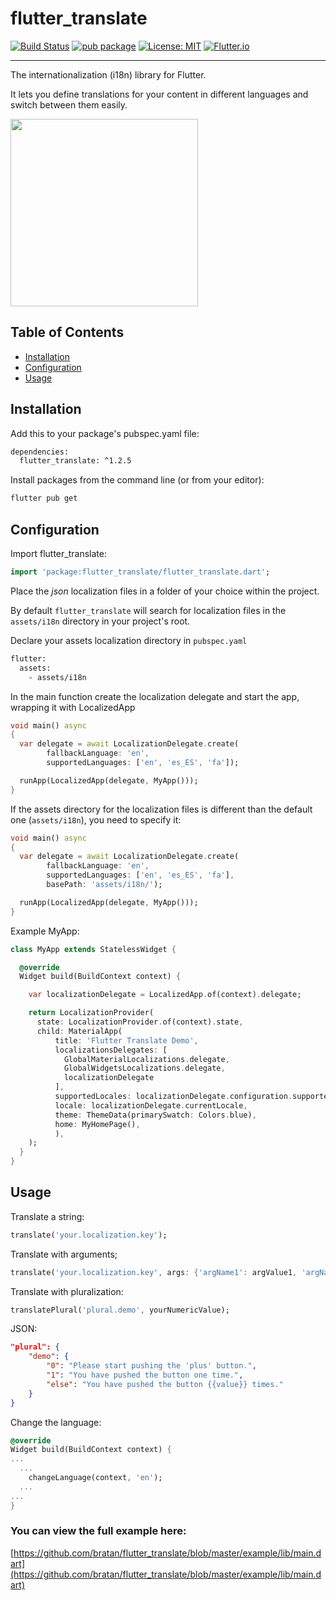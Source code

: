 # flutter_translate

[![Build Status](https://travis-ci.org/bratan/flutter_translate.svg)](https://travis-ci.org/bratan/flutter_translate)
[![pub package](https://img.shields.io/pub/v/flutter_translate.svg)](https://pub.dev/packages/flutter_translate)
[![License: MIT](https://img.shields.io/badge/License-MIT-ff69b4.svg)](https://github.com/bratan/flutter_translate/blob/master/LICENSE)
[![Flutter.io](https://img.shields.io/badge/Flutter-Website-deepskyblue.svg)](https://flutter.io/)

---

The internationalization (i18n) library for Flutter.

It lets you define translations for your content in different languages and switch between them easily.

<img src="https://raw.githubusercontent.com/bratan/flutter_translate/master/resources/gifs/flutter_translate_screen.gif" width="300"/>

## Table of Contents
  - [Installation](#installation)
  - [Configuration](#configuration)
  - [Usage](#usage)

## Installation

Add this to your package's pubspec.yaml file:

```sh
dependencies:
  flutter_translate: ^1.2.5
```

Install packages from the command line (or from your editor):

```sh
flutter pub get
```

## Configuration

Import flutter_translate:

```dart
import 'package:flutter_translate/flutter_translate.dart';
```

Place the *json* localization files in a folder of your choice within the project.

By default ```flutter_translate``` will search for localization files in the `assets/i18n` directory in your project's root.

Declare your assets localization directory in ```pubspec.yaml```

```sh
flutter:
  assets:
    - assets/i18n
```

In the main function create the localization delegate and start the app, wrapping it with LocalizedApp

```dart
void main() async
{
  var delegate = await LocalizationDelegate.create(
        fallbackLanguage: 'en',
        supportedLanguages: ['en', 'es_ES', 'fa']);

  runApp(LocalizedApp(delegate, MyApp()));
}
```

If the assets directory for the localization files is different than the default one (```assets/i18n```), you need to specify it:

```dart
void main() async
{
  var delegate = await LocalizationDelegate.create(
        fallbackLanguage: 'en',
        supportedLanguages: ['en', 'es_ES', 'fa'],
        basePath: 'assets/i18n/');

  runApp(LocalizedApp(delegate, MyApp()));
}
```

Example MyApp:

```dart
class MyApp extends StatelessWidget {

  @override
  Widget build(BuildContext context) {

    var localizationDelegate = LocalizedApp.of(context).delegate;

    return LocalizationProvider(
      state: LocalizationProvider.of(context).state,
      child: MaterialApp(
          title: 'Flutter Translate Demo',
          localizationsDelegates: [
            GlobalMaterialLocalizations.delegate,
            GlobalWidgetsLocalizations.delegate,
            localizationDelegate
          ],
          supportedLocales: localizationDelegate.configuration.supportedLocales,
          locale: localizationDelegate.currentLocale,
          theme: ThemeData(primarySwatch: Colors.blue),
          home: MyHomePage(),
          ),
    );
  }
}
```

## Usage

Translate a string:

```dart
translate('your.localization.key');
```

Translate with arguments;

```dart
translate('your.localization.key', args: {'argName1': argValue1, 'argName2': argValue2});
```

Translate with pluralization:

```dart
translatePlural('plural.demo', yourNumericValue);
```

JSON:

```json
"plural": {
    "demo": {
        "0": "Please start pushing the 'plus' button.",
        "1": "You have pushed the button one time.",
        "else": "You have pushed the button {{value}} times."
    }
}
```

Change the language:

```dart
@override
Widget build(BuildContext context) {
...
  ...
    changeLanguage(context, 'en');
  ...
...
}
```

### You can view the full example here:

[https://github.com/bratan/flutter_translate/blob/master/example/lib/main.dart](https://github.com/bratan/flutter_translate/blob/master/example/lib/main.dart)
